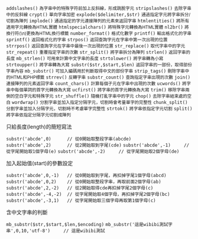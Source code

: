 `addslashes()` <small>為字串中的特殊字符前加上反斜線，形成跳脫字元</small>
`stripslashes()` <small>去除字串中的反斜線</small>
`crypt()` <small>單向字串加密</small>
`explode($delimiter,$str)` <small>通過指定字元將字串拆分/切割為陣列</small>
`implode()` <small>通過指定的字元連接陣列的元素來返回字串</small>
`htmlentities()` <small>將所有適用字元轉換為HTML實體</small>
`htmlspecialchars()` <small>將特殊字元轉換為HTML實體</small>
`nl2br()` <small>將換行符(\n)更換為HTML換行標籤</small>
`number_format()` <small>格式化數字</small>
`printf()`	<small>輸出格式化的字串</small>
`sprintf()` <small>返回格式化的字串</small>
`strpos()` <small>返回查詢字元在字串中第一次出現的位置</small>
`strrpos()` <small>返回查詢字元在字串中最後一次出現的位置</small>
`str_replace()` <small>取代字串中的字元</small>
`str_repeat()` <small>重覆指定字串的次數</small>
`str_split()` <small>將字串拆分為陣列</small>
`strlen()` <small>返回字串的長度</small>
`mb_strlen()` <small>可用來計算中文字串的長度</small>
`strtolower()` <small>將字串轉為小寫</small>
`strtoupper()` <small>將字串轉為大寫</small>
`substr($str,$start,$len)` <small>返回字串的一部份，取得部份字串內容</small>
`mb_substr()` <small>可加入編碼用於判斷取得中文的部份字串</small>
`strip_tags()` <small>刪除字串中的HTML和PHP標籤</small>
`strrev()` <small>反轉字串</small>
`substr_count()` <small>查詢指定字串出現的次數</small>
`join()` <small>連接陣列的元素返回字串</small>
`count_chars()` <small>計算每個子元在字串中出現的次數</small>
`ucwords()` <small>將字串中每個單詞的首字元轉換為大寫</small>
`ucfirst()` <small>將字串的首字元轉換為大寫</small>
`trim()`  <small>移除字串兩側的空白字元和特殊字元</small>
`str_shuffle()` <small>隨機打亂字串中的字元</small>
`chop()` <small>去除字串結束處的空白</small>
`wordwrap()` <small>分割字串並加入指定分隔字元，切割時會考量單字的完整性</small>
`chunk_split()` <small>分割字串並加入分隔字元，切割時不考慮單字完整性</small>
`strtok()` <small>將字串依指定字元切割</small>
`split()` <small>將字串依指定分隔字元切割成陣列</small>

只給長度(length)的簡短寫法

`substr('abcde',0)		// 從0開始取整段字串(abcde)`		
`substr('abcde',2)		// 從2開始取到字尾(cde)`
`substr('abcde',-1)		// 從字尾開始取1個字母(e)`
`substr('abcde',-2)		// 從字尾開始取2個字母(de)`

加入起始值(start)的參數設定

`substr('abcde',0,-1)	// 從0開始取到字尾，再扣掉字尾1個字母(abcd)`
`substr('abcde',0,2)	// 從0開始取整段字串，再取前面2個字母(ab)`		
`substr('abcde',2,-2)	// 從2開始取得cde再扣掉字尾2個字母(c)`
`substr('abcde',-4,-2)	// 從字尾開始取4個字母，再扣掉字尾2個字母(bc)`
`substr('abcde',-3,1)	// 從字尾開始取三個字母再取第1個字母(c)`

含中文字串的判斷

`mb_substr($str,$start,$len,$encoding)`
`mb_substr('這是wibibi測試字串',0,10,'utf-8')		// 這是wibibi測試`